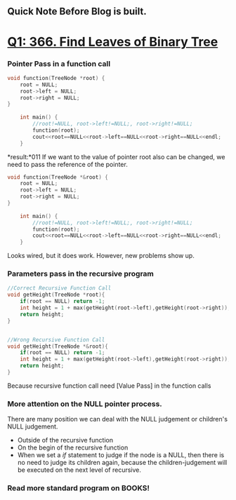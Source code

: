 Quick Note Before Blog is built.
---------------------------------
# [Q1: 366. Find Leaves of Binary Tree](https://leetcode.com/problems/find-leaves-of-binary-tree/)
### Pointer Pass in a function call
```C++
void function(TreeNode *root) {
	root = NULL;
	root->left = NULL;
	root->right = NULL;
}
	
	int main() {
		//root!=NULL, root->left!=NULL;, root->right!=NULL;
		function(root);
		cout<<root==NULL<<root->left==NULL<<root->right==NULL<<endl;
	}
```
*result:*011
If we want to the value of pointer root also can be changed, we need to pass the reference of the pointer.
```C++
void function(TreeNode *&root) {
	root = NULL;
	root->left = NULL;
	root->right = NULL;
}
	
	int main() {
		//root!=NULL, root->left!=NULL;, root->right!=NULL;
		function(root);
		cout<<root==NULL<<root->left==NULL<<root->right==NULL<<endl;
	}
```
Looks wired, but it does work. However, new problems show up.
### Parameters pass in the recursive program
```C++
//Correct Recursive Function Call
void getHeight(TreeNode *root){
	if(root == NULL) return -1;
	int height = 1 + max(getHeight(root->left),getHeight(root->right));
	return height;
}


//Wrong Recursive Function Call
void getHeight(TreeNode *&root){
	if(root == NULL) return -1;
	int height = 1 + max(getHeight(root->left),getHeight(root->right));
	return height;
}
```
Because recursive function call need [Value Pass] in the function calls

### More attention on the NULL pointer process.
There are many position we can deal with the NULL judgement or children's NULL judgement.
+ Outside of the recursive function
+ On the begin of the recursive function
+ When we set a *if* statement to judge if the node is a NULL, then there is no need to judge its children again, because the children-judgement will be executed on the next level of recursive.

### Read more standard program on BOOKS!
